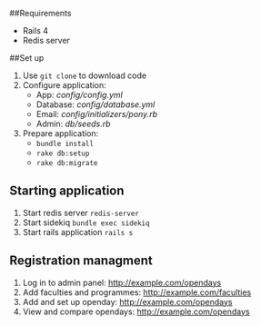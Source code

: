 ##Requirements
* Rails 4
* Redis server

##Set up
 1. Use `git clone` to download code
 2. Configure application:
     - App: *config/config.yml*
    - Database: *config/database.yml*
    - Email: *config/initializers/pony.rb*
    - Admin: *db/seeds.rb*
 3. Prepare application:
    - `bundle install`
    - `rake db:setup`
    - `rake db:migrate`

## Starting application
 1. Start redis server `redis-server`
 2. Start sidekiq `bundle exec sidekiq`
 3. Start rails application `rails s`
 
## Registration managment
 1. Log in to admin panel: http://example.com/opendays
 2. Add faculties and programmes: http://example.com/faculties
 3. Add and set up openday: http://example.com/opendays
 4. View and compare opendays: http://example.com/opendays
